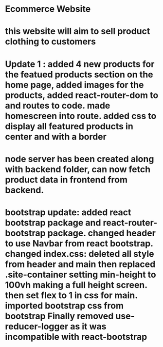 # Ecommerce Website

# this website will aim to sell product clothing to customers

# Update 1 : added 4 new products for the featued products section on the home page, added images for the products, added react-router-dom to and routes to code. made homescreen into route. added css to display all featured products in center and with a border

# node server has been created along with backend folder, can now fetch product data in frontend from backend.

# bootstrap update: added react bootstrap package and react-router-bootstrap package. changed header to use Navbar from react bootstrap. changed index.css: deleted all style from header and main then replaced .site-container setting min-height to 100vh making a full height screen. then set flex to 1 in css for main. imported bootstrap css from bootstrap Finally removed use-reducer-logger as it was incompatible with react-bootstrap

